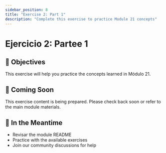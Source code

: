 ```yaml
---
sidebar_position: 8
title: "Exercise 2: Part 1"
description: "Complete this exercise to practice Module 21 concepts"
---
```


# Ejercicio 2: Partee 1

## 🎯 Objectives

This exercise will help you practice the concepts learned in Módulo 21.

## 📝 Coming Soon

This exercise content is being prepared. Please check back soon or refer to the main module materials.

## 🚀 In the Meantime

- Revisar the module README
- Practice with the available exercises
- Join our community discussions for help
